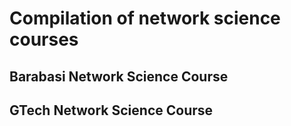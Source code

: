 # Compilation of network science courses

## Barabasi Network Science Course

## GTech Network Science Course
